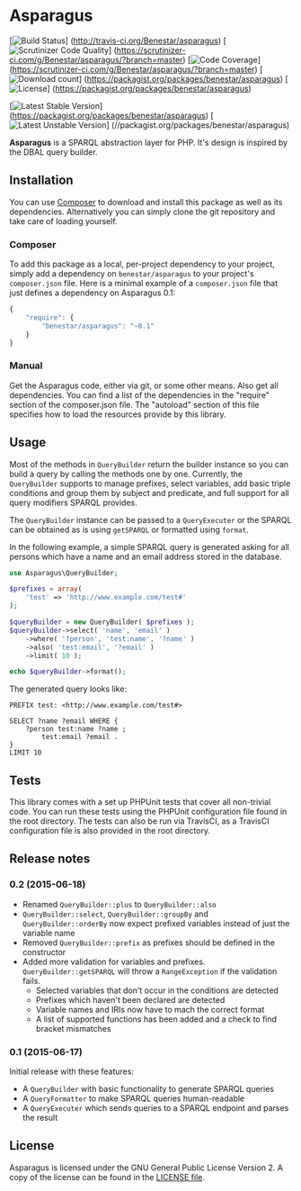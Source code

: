 # Asparagus

[![Build Status](https://secure.travis-ci.org/Benestar/asparagus.png?branch=master)]
(http://travis-ci.org/Benestar/asparagus)
[![Scrutinizer Code Quality](https://scrutinizer-ci.com/g/Benestar/asparagus/badges/quality-score.png?b=master)]
(https://scrutinizer-ci.com/g/Benestar/asparagus/?branch=master)
[![Code Coverage](https://scrutinizer-ci.com/g/Benestar/asparagus/badges/coverage.png?b=master)]
(https://scrutinizer-ci.com/g/Benestar/asparagus/?branch=master)
[![Download count](https://poser.pugx.org/benestar/asparagus/d/total.png)]
(https://packagist.org/packages/benestar/asparagus)
[![License](https://poser.pugx.org/benestar/asparagus/license.svg)]
(https://packagist.org/packages/benestar/asparagus)

[![Latest Stable Version](https://poser.pugx.org/benestar/asparagus/version.png)]
(https://packagist.org/packages/benestar/asparagus)
[![Latest Unstable Version](https://poser.pugx.org/benestar/asparagus/v/unstable.svg)]
(//packagist.org/packages/benestar/asparagus)

**Asparagus** is a SPARQL abstraction layer for PHP. It's design is inspired
by the DBAL query builder.

## Installation

You can use [Composer](http://getcomposer.org/) to download and install
this package as well as its dependencies. Alternatively you can simply clone
the git repository and take care of loading yourself.

### Composer

To add this package as a local, per-project dependency to your project, simply add a
dependency on `benestar/asparagus` to your project's `composer.json` file.
Here is a minimal example of a `composer.json` file that just defines a dependency on
Asparagus 0.1:

```js
{
    "require": {
        "benestar/asparagus": "~0.1"
    }
}
```

### Manual

Get the Asparagus code, either via git, or some other means. Also get all dependencies.
You can find a list of the dependencies in the "require" section of the composer.json file.
The "autoload" section of this file specifies how to load the resources provide by this library.

## Usage

Most of the methods in `QueryBuilder` return the builder instance so you can build a query
by calling the methods one by one. Currently, the `QueryBuilder` supports to manage prefixes,
select variables, add basic triple conditions and group them by subject and predicate, and
full support for all query modifiers SPARQL provides.

The `QueryBuilder` instance can be passed to a `QueryExecuter` or the SPARQL can be obtained
as is using `getSPARQL` or formatted using `format`.

In the following example, a simple SPARQL query is generated asking for all persons which
have a name and an email address stored in the database.

```php
use Asparagus\QueryBuilder;

$prefixes = array(
	'test' => 'http://www.example.com/test#'
);

$queryBuilder = new QueryBuilder( $prefixes );
$queryBuilder->select( 'name', 'email' )
	->where( '?person', 'test:name', '?name' )
	->also( 'test:email', '?email' )
	->limit( 10 );

echo $queryBuilder->format();
```

The generated query looks like:

```sparql
PREFIX test: <http://www.example.com/test#>

SELECT ?name ?email WHERE {
	?person test:name ?name ;
		test:email ?email .
}
LIMIT 10
```

## Tests

This library comes with a set up PHPUnit tests that cover all non-trivial code. You can run these
tests using the PHPUnit configuration file found in the root directory. The tests can also be run
via TravisCI, as a TravisCI configuration file is also provided in the root directory.

## Release notes

### 0.2 (2015-06-18)

* Renamed `QueryBuilder::plus` to `QueryBuilder::also`
* `QueryBuilder::select`, `QueryBuilder::groupBy` and `QueryBuilder::orderBy` now expect prefixed
  variables instead of just the variable name
* Removed `QueryBuilder::prefix` as prefixes should be defined in the constructor
* Added more validation for variables and prefixes. `QueryBuilder::getSPARQL` will throw a
  `RangeException` if the validation fails.
  * Selected variables that don't occur in the conditions are detected
  * Prefixes which haven't been declared are detected
  * Variable names and IRIs now have to mach the correct format
  * A list of supported functions has been added and a check to find bracket mismatches

### 0.1 (2015-06-17)

Initial release with these features:

* A `QueryBuilder` with basic functionality to generate SPARQL queries
* A `QueryFormatter` to make SPARQL queries human-readable
* A `QueryExecuter` which sends queries to a SPARQL endpoint and parses the result

## License

Asparagus is licensed under the GNU General Public License Version 2. A copy of the license can be
found in the [LICENSE file](LICENSE).
